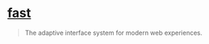 # [fast](https://github.com/microsoft/fast)

> The adaptive interface system for modern web experiences.
